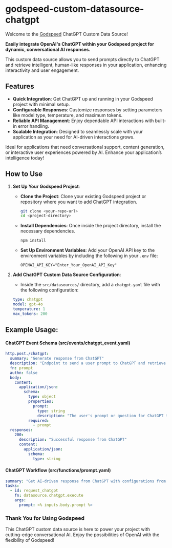 
# godspeed-custom-datasource-chatgpt
Welcome to the [Godspeed](https://www.godspeed.systems/) ChatGPT Custom Data Source! 

**Easily integrate OpenAI's ChatGPT within your Godspeed project for dynamic, conversational AI responses.**

This custom data source allows you to send prompts directly to ChatGPT and retrieve intelligent, human-like responses in your application, enhancing interactivity and user engagement.

## Features

- **Quick Integration**: Get ChatGPT up and running in your Godspeed project with minimal setup.
- **Configurable Responses**: Customize responses by setting parameters like model type, temperature, and maximum tokens.
- **Reliable API Management**: Enjoy dependable API interactions with built-in error handling.
- **Scalable Integration**: Designed to seamlessly scale with your application as your need for AI-driven interactions grows.

Ideal for applications that need conversational support, content generation, or interactive user experiences powered by AI. Enhance your application’s intelligence today!

## How to Use

1. **Set Up Your Godspeed Project**:
   - **Clone the Project**: Clone your existing Godspeed project or repository where you want to add ChatGPT integration.
     ```bash
     git clone <your-repo-url>
     cd <project-directory>
     ```
   - **Install Dependencies**: Once inside the project directory, install the necessary dependencies.
     ```bash
     npm install
     ```
   - **Set Up Environment Variables**: Add your OpenAI API key to the environment variables by including the following in your `.env` file:
     ```plaintext
     OPENAI_API_KEY="Enter_Your_OpenAI_API_Key"
     ```

2. **Add ChatGPT Custom Data Source Configuration**:
   - Inside the `src/datasources/` directory, add a `chatgpt.yaml` file with the following configuration:
   ```yaml
   type: chatgpt
   model: gpt-4o
   temperature: 1
   max_tokens: 200
   ```

## Example Usage:

#### ChatGPT Event Schema (src/events/chatgpt_event.yaml)

```yaml
http.post./chatgpt:
  summary: "Generate response from ChatGPT"
  description: "Endpoint to send a user prompt to ChatGPT and retrieve the AI-generated response."
  fn: prompt
  authn: false
  body:
    content:
      application/json:
        schema:
          type: object
          properties:
            prompt:
              type: string
              description: "The user's prompt or question for ChatGPT to respond to."
          required:
            - prompt
  responses:
    200:
      description: "Successful response from ChatGPT"
      content:
        application/json:
          schema:
            type: string
```

#### ChatGPT Workflow (src/functions/prompt.yaml)

```yaml
summary: "Get AI-driven response from ChatGPT with configurations from YAML file"
tasks:
  - id: request_chatgpt
    fn: datasource.chatgpt.execute
    args:
      prompt: <% inputs.body.prompt %>
```

### Thank You for Using Godspeed
This ChatGPT custom data source is here to power your project with cutting-edge conversational AI. Enjoy the possibilities of OpenAI with the flexibility of Godspeed!
